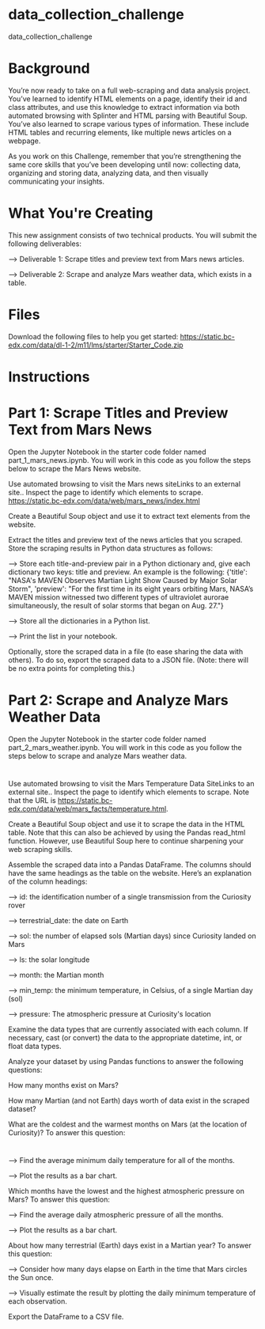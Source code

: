 # data_collection_challenge
data_collection_challenge


# Background

  You’re now ready to take on a full web-scraping and data analysis project. You’ve learned to identify HTML elements on a page, identify their id and class attributes, and use this knowledge to extract information via both automated browsing with Splinter and HTML        parsing with Beautiful Soup. You’ve also learned to scrape various types of information. These include HTML tables and recurring elements, like multiple news articles on a webpage.

  As you work on this Challenge, remember that you’re strengthening the same core skills that you’ve been developing until now: collecting data, organizing and storing data, analyzing data, and then visually communicating your insights.

# What You're Creating

  This new assignment consists of two technical products. You will submit the following deliverables:

  --> Deliverable 1: Scrape titles and preview text from Mars news articles.

  --> Deliverable 2: Scrape and analyze Mars weather data, which exists in a table.

# Files

  Download the following files to help you get started: https://static.bc-edx.com/data/dl-1-2/m11/lms/starter/Starter_Code.zip 

# Instructions

# Part 1: Scrape Titles and Preview Text from Mars News
  
  Open the Jupyter Notebook in the starter code folder named part_1_mars_news.ipynb. You will work in this code as you follow the steps below to scrape the Mars News website.

  Use automated browsing to visit the Mars news siteLinks to an external site.. Inspect the page to identify which elements to scrape.
  https://static.bc-edx.com/data/web/mars_news/index.html 

  Create a Beautiful Soup object and use it to extract text elements from the website.

  Extract the titles and preview text of the news articles that you scraped. Store the scraping results in Python data structures as follows:

  --> Store each title-and-preview pair in a Python dictionary and, give each dictionary two keys: title and preview. An example is the following:
  {'title': "NASA's MAVEN Observes Martian Light Show Caused by Major Solar Storm",
 'preview': "For the first time in its eight years orbiting Mars, NASA’s MAVEN mission witnessed two different types of ultraviolet aurorae simultaneously, the result of solar storms that began on Aug. 27."}

  --> Store all the dictionaries in a Python list.

  --> Print the list in your notebook.

  Optionally, store the scraped data in a file (to ease sharing the data with others). To do so, export the scraped data to a JSON file. (Note: there will be no extra points for completing this.)

# Part 2: Scrape and Analyze Mars Weather Data

  Open the Jupyter Notebook in the starter code folder named part_2_mars_weather.ipynb. You will work in this code as you follow the steps below to scrape and analyze Mars weather data.

# 

  Use automated browsing to visit the Mars Temperature Data SiteLinks to an external site.. Inspect the page to identify which elements to scrape. Note that the URL is https://static.bc-edx.com/data/web/mars_facts/temperature.html.

  Create a Beautiful Soup object and use it to scrape the data in the HTML table. Note that this can also be achieved by using the Pandas read_html function. However, use Beautiful Soup here to continue sharpening your web scraping skills.

  Assemble the scraped data into a Pandas DataFrame. The columns should have the same headings as the table on the website. Here’s an explanation of the column headings:

  --> id: the identification number of a single transmission from the Curiosity rover

  --> terrestrial_date: the date on Earth

  --> sol: the number of elapsed sols (Martian days) since Curiosity landed on Mars

  --> ls: the solar longitude

  --> month: the Martian month

  --> min_temp: the minimum temperature, in Celsius, of a single Martian day (sol)

  --> pressure: The atmospheric pressure at Curiosity's location
  
  Examine the data types that are currently associated with each column. If necessary, cast (or convert) the data to the appropriate datetime, int, or float data types.

  Analyze your dataset by using Pandas functions to answer the following questions:

  How many months exist on Mars?

  How many Martian (and not Earth) days worth of data exist in the scraped dataset?

  What are the coldest and the warmest months on Mars (at the location of Curiosity)? To answer this question:

# 

  --> Find the average minimum daily temperature for all of the months.

  --> Plot the results as a bar chart.

  Which months have the lowest and the highest atmospheric pressure on Mars? To answer this question:

  --> Find the average daily atmospheric pressure of all the months.

  --> Plot the results as a bar chart.

  About how many terrestrial (Earth) days exist in a Martian year? To answer this question:

  --> Consider how many days elapse on Earth in the time that Mars circles the Sun once.
  
  --> Visually estimate the result by plotting the daily minimum temperature of each observation.

  Export the DataFrame to a CSV file.
